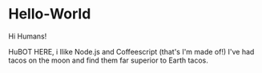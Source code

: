 # Hello-World

Hi Humans!

HuBOT HERE, i llike Node.js and Coffeescript (that's I'm made of!)
I've had tacos on the moon and find them far superior to Earth tacos.
